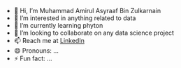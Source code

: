 - 👋 Hi, I’m Muhammad Amirul Asyraaf Bin Zulkarnain
- 👀 I’m interested in anything related to data
- 🌱 I’m currently learning phyton
- 💞️ I’m looking to collaborate on any data science project
- 📫 Reach me at [LinkedIn](https://www.linkedin.com/in/muhammad-amirul-asyraaf-zulkarnain/)
- 😄 Pronouns: ...
- ⚡ Fun fact: ...

<!---
Amirul97-Z/Amirul97-Z is a ✨ special ✨ repository because its `README.md` (this file) appears on your GitHub profile.
You can click the Preview link to take a look at your changes.
--->
